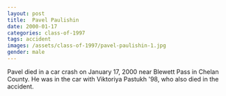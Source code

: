 ```yaml
---
layout: post
title:  Pavel Paulishin
date: 2000-01-17
categories: class-of-1997
tags: accident
images: /assets/class-of-1997/pavel-paulishin-1.jpg
gender: male
---
```

Pavel died in a car crash on January 17, 2000 near Blewett Pass in Chelan County.  He was in the car with Viktoriya Pastukh '98, who also died in the accident.
